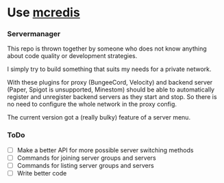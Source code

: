 # Use [mcredis](https://github.com/off-by-0point5/mcredis)

### Servermanager

This repo is thrown together by someone who does not know anything about code quality or development strategies.

I simply try to build something that suits my needs for a private network.

With these plugins for proxy (BungeeCord, Velocity) and backend server (Paper, Spigot is unsupported, Minestom) should be able to automatically register and unregister backend servers as they start and stop. So there is no need to configure the whole network in the proxy config.

The current version got a (really bulky) feature of a server menu.

### ToDo
- [ ] Make a better API for more possible server switching methods
- [ ] Commands for joining server groups and servers
- [ ] Commands for listing server groups and servers
- [ ] Write better code
